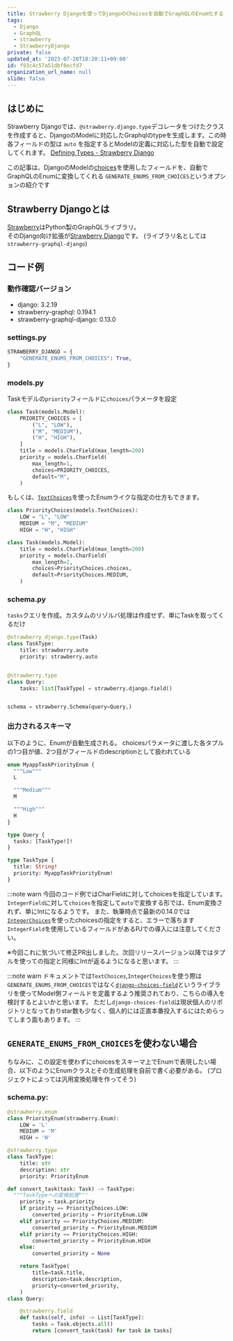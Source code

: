 ```yaml
---
title: Strawberry Djangoを使ってDjangoのChoicesを自動でGraphQLのEnum化する
tags:
  - Django
  - GraphQL
  - strawberry
  - StrawberryDjango
private: false
updated_at: '2023-07-20T18:20:11+09:00'
id: f93c4c57a51dbf8ecfd7
organization_url_name: null
slide: false
---
```



## はじめに

Strawberry Djangoでは、`@strawberry.django.type`デコレータをつけたクラスを作成すると、DjangoのModelに対応したGraphqlのtypeを生成します。この時各フィールドの型は `auto` を指定するとModelの定義に対応した型を自動で設定してくれます。
[Defining Types - Strawberry Django](https://strawberry-graphql.github.io/strawberry-graphql-django/guide/types/)

この記事は、DjangoのModelの[choices](https://docs.djangoproject.com/en/4.2/ref/models/fields/#choices)を使用したフィールドを、自動でGraphQLのEnumに変換してくれる `GENERATE_ENUMS_FROM_CHOICES`というオプションの紹介です

## Strawberry Djangoとは
[Strawberry](https://strawberry.rocks/)はPython製のGraphQLライブラリ。  
そのDjango向け拡張が[Strawberry Django](https://strawberry-graphql.github.io/strawberry-graphql-django/)です。
(ライブラリ名としては`strawberry-graphql-django`)

## コード例
### 動作確認バージョン
- django: 3.2.19
- strawberry-graphql: 0.194.1
- strawberry-graphql-django: 0.13.0


### settings.py
```py
STRAWBERRY_DJANGO = {
    "GENERATE_ENUMS_FROM_CHOICES": True,
}
```

### models.py
Taskモデルの`priority`フィールドに`choices`パラメータを設定
```py
class Task(models.Model):
    PRIORITY_CHOICES = [
        ("L", "LOW"),
        ("M", "MEDIUM"),
        ("H", "HIGH"),
    ]
    title = models.CharField(max_length=200)
    priority = models.CharField(
        max_length=1,
        choices=PRIORITY_CHOICES,
        default="M",
    )
```

もしくは、[`TextChoices`](https://docs.djangoproject.com/en/4.2/ref/models/fields/#enumeration-types)を使ったEnumライクな指定の仕方もできます。
```py
class PriorityChoices(models.TextChoices):
    LOW = "L", "LOW"
    MEDIUM = "M", "MEDIUM"
    HIGH = "H", "HIGH"

class Task(models.Model):
    title = models.CharField(max_length=200)
    priority = models.CharField(
        max_length=2,
        choices=PriorityChoices.choices,
        default=PriorityChoices.MEDIUM,
    )
```

### schema.py
`tasks`クエリを作成。カスタムのリゾルバ処理は作成せず、単にTaskを取ってくるだけ
```py
@strawberry_django.type(Task)
class TaskType:
    title: strawberry.auto
    priority: strawberry.auto


@strawberry.type
class Query:
    tasks: list[TaskType] = strawberry.django.field()


schema = strawberry.Schema(query=Query,)
```


### 出力されるスキーマ
以下のように、Enumが自動生成される。
choicesパラメータに渡した各タプルの1つ目が値、2つ目がフィールドのdescriptionとして扱われている
```graphql
enum MyappTaskPriorityEnum {
  """Low"""
  L

  """Medium"""
  M

  """High"""
  H
}

type Query {
  tasks: [TaskType!]!
}

type TaskType {
  title: String!
  priority: MyappTaskPriorityEnum!
}
```


:::note warn
今回のコード例ではCharFieldに対してchoicesを指定しています。
`IntegerField`に対して`choices`を指定して`auto`で変換する形では、Enum変換されず、単にIntになるようです。
また、執筆時点で最新の0.14.0では[`IntegerChoices`](https://docs.djangoproject.com/en/4.2/ref/models/fields/#enumeration-types)を使ったchoicesの指定をすると、エラーで落ちます
`IntegerField`を使用しているフィールドがあるPJでの導入には注意してください。

※今回これに気づいて修正PR出しました。次回リリースバージョン以降ではタプルを使っての指定と同様にIntが返るようになると思います。
:::

:::note warn
ドキュメントでは`TextChoices`,`IntegerChoices`を使う際は`GENERATE_ENUMS_FROM_CHOICES`ではなく[`django-choices-field`](https://strawberry-graphql.github.io/strawberry-graphql-django/integrations/choices-field/)というライブラリを使ってModel側フィールドを定義するよう推奨されており、こちらの導入を検討するとよいかと思います。
ただし`django-choices-field`は現状個人のリポジトリとなっておりstar数も少なく、個人的には正直本番投入するにはためらってしまう面もあります。
:::


## `GENERATE_ENUMS_FROM_CHOICES`を使わない場合
ちなみに、この設定を使わずにchoicesをスキーマ上でEnumで表現したい場合、以下のようにEnumクラスとその生成処理を自前で書く必要がある。
(プロジェクトによっては汎用変換処理を作ってそう)

### schema.py:
```py
@strawberry.enum
class PriorityEnum(strawberry.Enum):
    LOW = 'L'
    MEDIUM = 'M'
    HIGH = 'H'

@strawberry.type
class TaskType:
    title: str
    description: str
    priority: PriorityEnum

def convert_task(task: Task) -> TaskType:
  """TaskTypeへの変換処理"""
    priority = task.priority
    if priority == PriorityChoices.LOW:
        converted_priority = PriorityEnum.LOW
    elif priority == PriorityChoices.MEDIUM:
        converted_priority = PriorityEnum.MEDIUM
    elif priority == PriorityChoices.HIGH:
        converted_priority = PriorityEnum.HIGH
    else:
        converted_priority = None

    return TaskType(
        title=task.title,
        description=task.description,
        priority=converted_priority,
    )
class Query:

    @strawberry.field
    def tasks(self, info) -> List[TaskType]:
        tasks = Task.objects.all()
        return [convert_task(task) for task in tasks]
```
